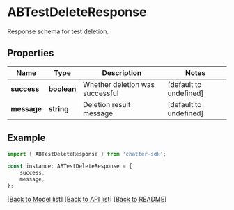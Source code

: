 # ABTestDeleteResponse

Response schema for test deletion.

## Properties

Name | Type | Description | Notes
------------ | ------------- | ------------- | -------------
**success** | **boolean** | Whether deletion was successful | [default to undefined]
**message** | **string** | Deletion result message | [default to undefined]

## Example

```typescript
import { ABTestDeleteResponse } from 'chatter-sdk';

const instance: ABTestDeleteResponse = {
    success,
    message,
};
```

[[Back to Model list]](../README.md#documentation-for-models) [[Back to API list]](../README.md#documentation-for-api-endpoints) [[Back to README]](../README.md)
